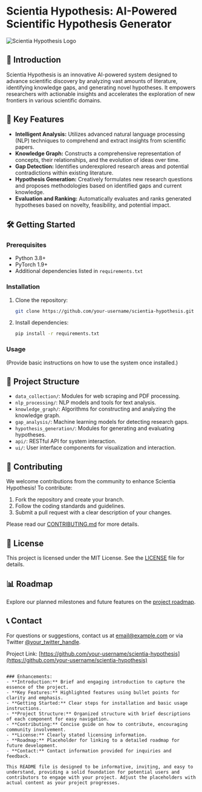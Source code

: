 # Scientia Hypothesis: AI-Powered Scientific Hypothesis Generator

![Scientia Hypothesis Logo](link_to_logo.png)

## 🌟 Introduction

Scientia Hypothesis is an innovative AI-powered system designed to advance scientific discovery by analyzing vast amounts of literature, identifying knowledge gaps, and generating novel hypotheses. It empowers researchers with actionable insights and accelerates the exploration of new frontiers in various scientific domains.

## 🚀 Key Features

- **Intelligent Analysis:** Utilizes advanced natural language processing (NLP) techniques to comprehend and extract insights from scientific papers.
- **Knowledge Graph:** Constructs a comprehensive representation of concepts, their relationships, and the evolution of ideas over time.
- **Gap Detection:** Identifies underexplored research areas and potential contradictions within existing literature.
- **Hypothesis Generation:** Creatively formulates new research questions and proposes methodologies based on identified gaps and current knowledge.
- **Evaluation and Ranking:** Automatically evaluates and ranks generated hypotheses based on novelty, feasibility, and potential impact.

## 🛠️ Getting Started

### Prerequisites

- Python 3.8+
- PyTorch 1.9+
- Additional dependencies listed in `requirements.txt`

### Installation

1. Clone the repository:
   ```bash
   git clone https://github.com/your-username/scientia-hypothesis.git
   ```

2. Install dependencies:
   ```bash
   pip install -r requirements.txt
   ```

### Usage

(Provide basic instructions on how to use the system once installed.)

## 📂 Project Structure

- `data_collection/`: Modules for web scraping and PDF processing.
- `nlp_processing/`: NLP models and tools for text analysis.
- `knowledge_graph/`: Algorithms for constructing and analyzing the knowledge graph.
- `gap_analysis/`: Machine learning models for detecting research gaps.
- `hypothesis_generation/`: Modules for generating and evaluating hypotheses.
- `api/`: RESTful API for system interaction.
- `ui/`: User interface components for visualization and interaction.

## 🤝 Contributing

We welcome contributions from the community to enhance Scientia Hypothesis! To contribute:

1. Fork the repository and create your branch.
2. Follow the coding standards and guidelines.
3. Submit a pull request with a clear description of your changes.

Please read our [CONTRIBUTING.md](CONTRIBUTING.md) for more details.

## 📄 License

This project is licensed under the MIT License. See the [LICENSE](LICENSE) file for details.

## 📊 Roadmap

Explore our planned milestones and future features on the [project roadmap](link_to_roadmap).

## 📞 Contact

For questions or suggestions, contact us at email@example.com or via Twitter [@your_twitter_handle](https://twitter.com/your_twitter_handle).

Project Link: [https://github.com/your-username/scientia-hypothesis](https://github.com/your-username/scientia-hypothesis)
```

### Enhancements:
- **Introduction:** Brief and engaging introduction to capture the essence of the project.
- **Key Features:** Highlighted features using bullet points for clarity and emphasis.
- **Getting Started:** Clear steps for installation and basic usage instructions.
- **Project Structure:** Organized structure with brief descriptions of each component for easy navigation.
- **Contributing:** Concise guide on how to contribute, encouraging community involvement.
- **License:** Clearly stated licensing information.
- **Roadmap:** Placeholder for linking to a detailed roadmap for future development.
- **Contact:** Contact information provided for inquiries and feedback.

This README file is designed to be informative, inviting, and easy to understand, providing a solid foundation for potential users and contributors to engage with your project. Adjust the placeholders with actual content as your project progresses.
